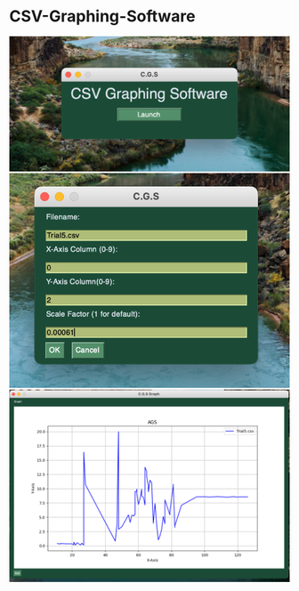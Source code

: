 # CSV-Graphing-Software

![Home](CGS-mainscreen.png)
![Data](CGS-Datascreen.png)
![Graph](CGS-Graph.png)
